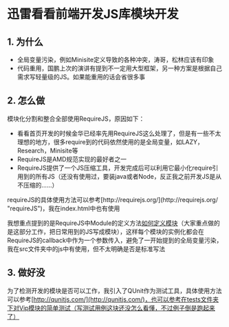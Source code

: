 # 迅雷看看前端开发JS库模块开发 #

## 1. 为什么 ##
<ul>
	<li>全局变量污染，例如Minisite定义导致的各种冲突，涛哥，松林应该有印象</li>
	<li>代码重用，国鹏上次的演讲有提到不一定用大型框架，另一种方案是根据自己需求写轻量级的JS。如果能重用的话会省很多事</li>
</ul>

## 2. 怎么做 ##
模块化分割和整合全部使用RequireJS，原因如下：
<ul>
	<li>看看首页开发的时候金华已经率先用RequireJS这么处理了，但是有一些不太理想的地方，很多require到的代码依然使用的是全局变量，如LAZY，Research，Minisite等</li>
	<li>RequireJS是AMD规范实现的最好者之一</li>
	<li>RequireJS提供了一个JS压缩工具，开发完成后可以利用它最小化require引用到的所有JS（还没有使用过，要装java或者Node，反正我之前开发JS是从不压缩的……）</li>
</ul>
requireJS的具体使用方法可以参考[http://requirejs.org/](http://requirejs.org/ "requireJS")，我在index.html中也有使用

我想重点提到的是RequireJS中Module的定义方法[如何定义模块](http://requirejs.org/docs/api.html#define)（大家重点做的是这部分工作，把日常用到的JS写成模块），这样每个模块的实例化都会在RequireJS的callback中作为一个参数传入，避免了一开始提到的全局变量污染，我在src文件夹中的js中有使用，但不太明确是否是标准写法

## 3. 做好没 ##
为了检测开发的模块是否可以工作，我引入了QUnit作为测试工具，具体使用方法可以参考[http://qunitjs.com/](http://qunitjs.com/)，也可以参考在tests文件夹下对Vip模块的简单测试（写测试用例这块还没怎么看懂，不过例子倒是跑起来了）
